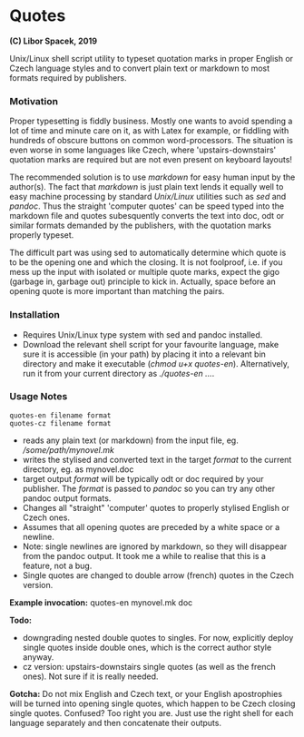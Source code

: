 # Quotes
**(C) Libor Spacek, 2019**

Unix/Linux shell script utility to typeset quotation marks in proper English or Czech language styles and to convert plain text or markdown to most formats required by publishers.

### Motivation
Proper typesetting is fiddly business. Mostly one wants to avoid spending a lot of time and minute care on it, as with Latex  for example, or fiddling with hundreds of obscure buttons on common word-processors. The situation is even worse in some languages like Czech, where 'upstairs-downstairs' quotation marks are required but are not even present on keyboard layouts!

The recommended solution is to use *markdown* for easy  human input by the author(s). The fact that *markdown* is just plain text lends it equally well to easy machine processing by standard *Unix/Linux* utilities such as *sed* and *pandoc*. Thus the straight 'computer quotes' can be speed typed into the markdown file and quotes subesquently converts the text  into doc, odt or similar formats demanded by the publishers, with the quotation marks properly typeset. 

The difficult part was using sed to automatically determine which quote is to be the opening one and which the closing. It is not foolproof, i.e. if you mess up the input with isolated or multiple quote marks, expect the gigo (garbage in, garbage out) principle to kick in. Actually, space before an opening quote is more important than matching the pairs.

### Installation
- Requires  Unix/Linux type system with sed and pandoc installed. 
- Download the relevant shell script for your favourite language, make sure it is accessible (in your path) by placing it into a relevant bin directory and make it executable (*chmod u+x quotes-en*). Alternatively, run it from your current directory as *./quotes-en ...*.

### Usage Notes
	quotes-en filename format
	quotes-cz filename format
- reads any plain text (or markdown) from the input file, eg. */some/path/mynovel.mk*
- writes the stylised and converted text in the target *format* to the current directory, eg. as mynovel.doc
- target output *format* will be typically odt or doc required by your publisher. The *format* is passed to *pandoc* so you can try any other pandoc output formats.
- Changes all "straight" 'computer' quotes to properly stylised English or Czech ones.
- Assumes that all opening quotes are preceded by a white space or a newline. 
- Note: single newlines are ignored by markdown, so they will disappear from the pandoc output. It took me a while to realise that this is a feature, not a bug.
- Single quotes are changed to double arrow (french) quotes in the Czech version.

**Example invocation:** quotes-en mynovel.mk doc

**Todo:** 

- downgrading nested double quotes to singles. For now, explicitly deploy single quotes inside double ones, which is the correct author style anyway.
- cz version: upstairs-downstairs single quotes (as well as the french ones). Not sure if it is really needed.

**Gotcha:** Do not mix English and Czech text, or your English apostrophies will be turned into opening single quotes, which happen to be Czech closing single quotes. Confused? Too right you are. Just use the right shell for each language separately and then concatenate their outputs.
